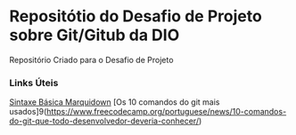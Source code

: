 # Repositótio do Desafio de Projeto sobre Git/Gitub da DIO
Repositório Criado para o Desafio de Projeto

### Links Úteis

[Sintaxe Básica Marquidown](https://www.markdownguide.org/basic-syntax/)
[Os 10 comandos do git mais usados]9(https://www.freecodecamp.org/portuguese/news/10-comandos-do-git-que-todo-desenvolvedor-deveria-conhecer/)

